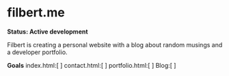 filbert.me
===========================

**Status: Active development**

Filbert is creating a personal website with a blog about random musings and a developer portfolio.

**Goals**
index.html:[ ]
contact.html:[ ]
portfolio.html:[ ]
Blog:[ ]
